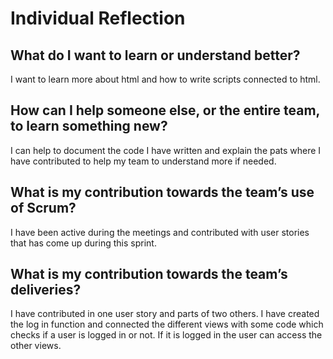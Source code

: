 # Individual Reflection

## What do I want to learn or understand better?
I want to learn more about html and how to write scripts connected to html.


## How can I help someone else, or the entire team, to learn something new?
I can help to document the code I have written and explain the pats where I have contributed to help my team to understand more if needed.


## What is my contribution towards the team’s use of Scrum?
I have been active during the meetings and contributed with user stories that has come up during this sprint.


## What is my contribution towards the team’s deliveries?
I have contributed in one user story and parts of two others. I have created the log in function and connected the different views with some code which checks
if a user is logged in or not. If it is logged in the user can access the other views.
